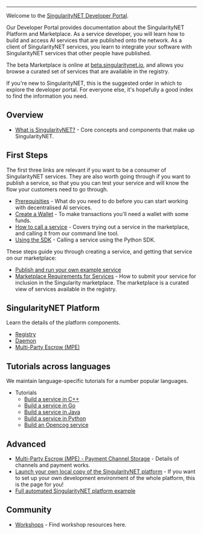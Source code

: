 <!-- ---
# Page settings
layout: default
keywords:
comments: false
title: Developer Portal
description: Developer Portal

# extralink box
extralink:
    title: All Docs
    title_url: '/docs'
    external_url: false
    description: Find an overview of our full documentation here.

# Developer Newsletter
dev_news: true

# Micro navigation
micro_nav: true -->
---

Welcome to the [SingularityNET Developer Portal](https://dev.singularitynet.io).

Our Developer Portal provides documentation about the SingularityNET Platform and Marketplace. As a service developer, you will learn how to build and access AI services that are published onto the network. As a client of SingularityNET services, you learn to integrate your software with SingularityNET services that other people have published.

The beta Marketplace is online at [beta.singularitynet.io](http://beta.singularitynet.io), and allows you browse a curated set of services that are available in the registry.

If you're new to SingularityNET, this is the suggested order in which to explore the developer portal. For everyone else, it's hopefully a good index to find the information you need.

## Overview

- [What is SingularityNET?](/docs/products/AIMarketplace/coreconcepts/snet) - Core concepts and components that make up SingularityNET.

## First Steps

The first three links are relevant if you want to be a consumer of SingularityNET services. They are also worth going through if you want to publish a service, so that you you can test your service and will know the flow your customers need to go through.

- [Prerequisities](/docs/products/AIMarketplace/forcomers/requirements) - What do you need to do before you can start working with decentralised AI services.
- [Create a Wallet](/docs/products/AIMarketplace/forcomers/wallet) - To make transactions you'll need a wallet with some funds.
- [How to call a service](/docs/products/AIMarketplace/forcomers/call-a-service) - Covers trying out a service in the marketplace, and calling it from our command line tool.
- [Using the SDK](/docs/products/AIMarketplace/tools/SDK/python-sdk) - Calling a service using the Python SDK.

These steps guide you through creating a service, and getting that service on our marketplace:

- [Publish and run your own example service](/docs/products/AIMarketplace/forcomers/publish)
- [Marketplace Requirements for Services](/docs/products/AIMarketplace/forcomers/marketplace) - How to submit your service for inclusion in the Singularity marketplace. The marketplace is a curated view of services available in the registry.

## SingularityNET Platform

Learn the details of the platform components.

- [Registry](/docs/products/AIMarketplace/forcomers/registry)
- [Daemon](/docs/products/AIMarketplace/daemon/daemon)
- [Multi-Party Escrow (MPE)](/docs/products/AIMarketplace/coreconcepts/mpe)

## Tutorials across languages

We maintain language-specific tutorials for a number popular languages.

- Tutorials
	- [Build a service in C++](/docs/products/AIMarketplace/forcomers/cpp/)
	- [Build a service in Go](/docs/products/AIMarketplace/forcomers/go/)
	- [Build a service in Java](/docs/products/AIMarketplace/forcomers/java/)
	- [Build a service in Python](/docs/products/AIMarketplace/forcomers/python/)
	- [Build an Opencog service](/tutorials/opencog)

## Advanced

- [Multi-Party Escrow (MPE) - Payment Channel Storage](/docs/products/AIMarketplace/daemon/daemon-channel-storage) - Details of channels and payment works.
- [Launch your own local copy of the SingularityNET platform](/docs/products/AIMarketplace/forcomers/local-singularitynet) - If you want to set up your own development environment of the whole platform, this is the page for you!
- [Full automated SingularityNET platform example](/docs/products/AIMarketplace/forcomers/mpe-example)

## Community

- [Workshops](/workshops) - Find workshop resources here.